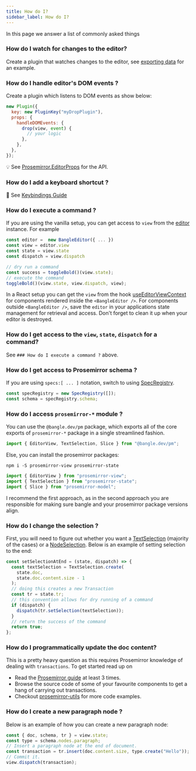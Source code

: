 ```yaml
---
title: How do I?
sidebar_label: How do I?
---
```


In this page we answer a list of commonly asked things

### How do I watch for changes to the editor?

Create a plugin that watches changes to the editor, see [exporting data](/docs/examples/exporting-data) for an example.

### How do I handle editor's DOM events ?

Create a plugin which listens to DOM events as show below:

```js
new Plugin({
  key: new PluginKey("myDropPlugin"),
  props: {
    handleDOMEvents: {
      drop(view, event) {
        // your logic
      },
    },
  },
});
```

:bulb: See [Prosemirror.EditorProps](https://prosemirror.net/docs/ref/#view.EditorProps) for the API.

### How do I add a keyboard shortcut ?

:book: See [Keybindings Guide](/docs/guides/keybindings)

### How do I execute a command ?

If you are using the vanilla setup, you can get access to `view` from the [editor](/docs/api/core#bangleeditor) instance. For example

```js
const editor =  new BangleEditor({ ... })
const view = editor.view
const state = view.state
const dispatch = view.dispatch

// dry run a command
const success = toggleBold()(view.state);
// execute the command
toggleBold()(view.state, view.dispatch, view);
```

In a React setup you can get the `view` from the hook [useEditorViewContext](/docs/api/react#useeditorviewcontext-reacthook) for components rendered inside the `<BangleEditor />`. For components
outside `<BangleEditor />`, save the `editor` in your applications state management for retrieval and access. Don't forget to clean it up when your editor is destroyed.

### How do I get access to the `view`, `state`, `dispatch` for a command?

See `### How do I execute a command ?` above.

### How do I get access to Prosemirror schema ?

If you are using `specs:[ ... ]` notation, switch to using [SpecRegistry](/docs/api/core#specregistry).

```js
const specRegistry = new SpecRegistry([]);
const schema = specRegistry.schema;
```

### How do I access `prosemirror-*` module ?

You can use the `@bangle.dev/pm` package, which exports all of the core exports of `prosemirror-*` package in a single streamlined fashion.

```js
import { EditorView, TextSelection, Slice } from "@bangle.dev/pm";
```

Else, you can install the prosemirror packages:

```
npm i -S prosemirror-view prosemirror-state
```

```js
import { EditorView } from "prosemirror-view";
import { TextSelection } from "prosemirror-state";
import { Slice } from "prosemirror-model";
```

I recommend the first approach, as in the second approach you are responsible for making sure bangle and your prosemirror package versions align.

### How do I change the selection ?

First, you will need to figure out whether you want a [TextSelection](https://prosemirror.net/docs/ref/#state.TextSelection) (majority of the cases) or a [NodeSelection](https://prosemirror.net/docs/ref/#state.NodeSelection). Below is an example of setting selection to the end:

```js
const setSelectionAtEnd = (state, dispatch) => {
  const textSelection = TextSelection.create(
    state.doc,
    state.doc.content.size - 1
  );
  // doing this creates a new Transaction
  const tr = state.tr;
  // this convention allows for dry running of a command
  if (dispatch) {
    dispatch(tr.setSelection(textSelection));
  }
  // return the success of the command
  return true;
};
```

### How do I programmatically update the doc content?

This is a pretty heavy question as this requires Prosemirror knowledge of dealing with `transactions`. To get started read up on

- Read the [Prosemirror guide](https://prosemirror.net/docs/guide/#transform) at least 3 times.
- Browse the source code of some of your favourite components to get a hang of
  carrying out transactions.
- Checkout [prosemirror-utils](https://github.com/atlassian/prosemirror-utils) for more code examples.

### How do I create a new paragraph node ?

Below is an example of how you can create a new paragraph node:

```js
const { doc, schema, tr } = view.state;
const type = schema.nodes.paragraph;
// Insert a paragraph node at the end of document.
const transaction = tr.insert(doc.content.size, type.create("Hello"));
// Commit it.
view.dispatch(transaction);
```
